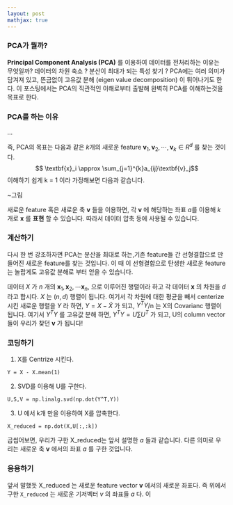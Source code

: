 ```yaml
---
layout: post
mathjax: true
---
```


### PCA가 뭘까?

**Principal Component Analysis (PCA)** 를 이용하여 데이터를 전처리하는 이유는 무엇일까? 데이터의 차원 축소 ? 분산이 최대가 되는 특성 찾기 ? PCA에는 여러 의미가 담겨져 있고, 뜬금없이 고유값 분해 (eigen value decomposition) 이 튀어나기도 한다. 이 포스팅에서는 PCA의 직관적인 이해로부터 출발해 완벽히 PCA를 이해하는것을 목표로 한다.

### PCA를 하는 이유

...

즉, PCA의 목표는 다음과 같은 $k$개의 새로운 feature $\textbf{v}_1,\textbf{v}_2,\cdots,\textbf{v}_k \in R^d$ 를 찾는 것이다.
$$ \textbf{x}_i \approx \sum_{j=1}^{k}a_{ij}\textbf{v}_j$$
이해하기 쉽게 k = 1 이라 가정해보면 다음과 같습니다. 

~그림

새로운 feature 혹은 새로운 축 $\textbf{v}$ 들을 이용하면, 각 $\textbf{v}$ 에 해당하는 좌표 $a$를 이용해 $k$ 개로 $\textbf{x}$ 를 **표현** 할 수 있습니다. 따라서 데이터 압축 등에 사용될 수 있습니다. 

### 계산하기

다시 한 번 강조하자면 PCA는 분산을 최대로 하는,기존 feature들 간 선형결합으로 만들어진 새로운 feature를 찾는 것입니다. 이 때 이 선형결합으로 탄생한 새로운 feature는 놀랍게도 고유값 분해로 부터 얻을 수 있습니다. 

데이터 $X$ 가 $n$ 개의 $\textbf{x}_1,\textbf{x}_2,\cdots \textbf{x}_n,$ 으로 이루어진 행렬이라 하고 각 데이터 $\textbf{x}$ 의 차원을 $d$ 라고 합시다.  $X$ 는 $(n,d)$ 행렬이 됩니다. 여기서 각 차원에 대한 평균을 빼서 centerize 시킨 새로운 행렬을 $Y$ 라 하면, $Y = X - \bar X$ 가 되고, $Y^TY$/n 는 X의 Covarianc 행렬이 됩니다. 여기서 $Y^TY$ 를 고유값 분해 하면, $Y^TY = U\sum U^T$ 가 되고, U의 column vector들이 우리가 찾던 $\textbf{v}$ 가 됩니다!

### 코딩하기

1. X를 Centrize 시킨다.

```
Y = X - X.mean(1)
```
2. SVD를 이용해 U를 구한다.
```
U,S,V = np.linalg.svd(np.dot(Y^T,Y))
```
3. U 에서 k개 만을 이용하여 X를 압축한다.
```
X_reduced = np.dot(X,U[:,:k])
```

곱씹어보면, 우리가 구한 X_reduced는 앞서 설명한 $a$ 들과 같습니다. 다른 의미로 우리는 새로운 축 $\textbf{v}$ 에서의 좌표 $a$ 를 구한 것입니다. 

### 응용하기
 앞서 말했듯 X_reduced 는 새로운 feature vector $\textbf{v}$ 에서의 새로운 좌표다. 즉 위에서 구한 `X_reduced` 는 새로운 기저벡터 $v$ 의 좌표들 $a$ 다. 이 
